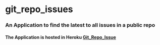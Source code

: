 # git_repo_issues
### An Application to find the latest to all issues in a public repo

#### The Application is hosted in Heroku [Git_Repo_Issue](https://activegiverproj.herokuapp.com)
